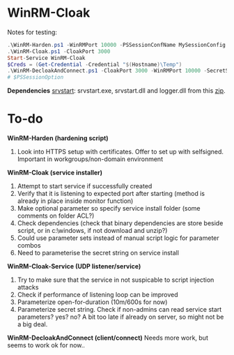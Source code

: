 # WinRM-Cloak

Notes for testing:
```PowerShell
.\WinRM-Harden.ps1 -WinRMPort 10000 -PSSessionConfName MySessionConfig -Harden
.\WinRM-Cloak.ps1 -CloakPort 3000
Start-Service WinRM-Cloak
$Creds = (Get-Credential -Credential "$(Hostname)\Temp")
.\WinRM-DecloakAndConnect.ps1 -CloakPort 3000 -WinRMPort 10000 -SecretString 'Knock knock! Secret sauce' -Computer Localhost -PSSessionConfName MySessionConfig -Creds $Creds
# $PSSessionOption
```

**Dependencies**
[srvstart](https://github.com/rozanski/srvstart/blob/master/srvstart/srvstart_run.v110.zip): srvstart.exe, srvstart.dll and logger.dll from this [zip](https://github.com/rozanski/srvstart/blob/master/srvstart/srvstart_run.v110.zip).

# To-do
**WinRM-Harden (hardening script)**
1. Look into HTTPS setup with certificates. Offer to set up with selfsigned. Important in workgroups/non-domain environment

**WinRM-Cloak (service installer)**
1. Attempt to start service if successfully created
3. Verify that it is listening to expected port after starting (method is already in place inside monitor function)
4. Make optional parameter so specify service install folder (some comments on folder ACL?)
5. Check dependencies (check that binary dependencies are store beside script, or in c:\windows, if not download and unzip?)
6. Could use parameter sets instead of manual script logic for parameter combos
7. Need to parameterise the secret string on service install

**WinRM-Cloak-Service (UDP listener/service)**
1. Try to make sure that the service in not suspicable to script injection attacks
2. Check if performance of listening loop can be improved
3. Parameterize open-for-duration (10m/600s for now)
4. Parameterize secret string. Check if non-admins can read service start parameters? yes? no? A bit too late if already on server, so might not be a big deal.

**WinRM-DecloakAndConnect (client/connect)**
Needs more work, but seems to work ok for now..

